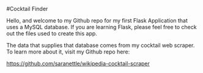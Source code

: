#Cocktail Finder

Hello, and welcome to my Github repo for my first Flask Application that uses a MySQL database. If you are learning Flask, please feel free to check out the files used to create this app.

The data that supplies that database comes from my cocktail web scraper. To learn more about it, visit my Github repo here:

https://github.com/saranettle/wikipedia-cocktail-scraper
